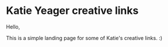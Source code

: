 # Katie Yeager creative links

Hello,

This is a simple landing page for some of Katie's creative links. :)

